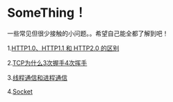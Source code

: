 # SomeThing！
一些常见但很少接触的小问题。。希望自己能全都了解到吧！

1.[HTTP1.0、HTTP1.1 和 HTTP2.0 的区别](https://github.com/AnHighway/SomeThing/blob/master/HTTP1.0%E3%80%81HTTP1.1%20%E5%92%8C%20HTTP2.0%20%E7%9A%84%E5%8C%BA%E5%88%AB)

2.[TCP为什么3次握手4次挥手](https://github.com/AnHighway/SomeThing/blob/master/TCP3%E6%AC%A1%E6%8F%A1%E6%89%8B4%E6%AC%A1%E6%8C%A5%E6%89%8B)

3.[线程通信和进程通信](https://github.com/AnHighway/SomeThing/blob/master/%E7%BA%BF%E7%A8%8B%E9%80%9A%E4%BF%A1%E4%B8%8E%E8%BF%9B%E7%A8%8B%E9%80%9A%E4%BF%A1%E7%9A%84%E5%8C%BA%E5%88%AB)

4.[Socket](https://github.com/AnHighway/SomeThing/blob/master/Socket)
